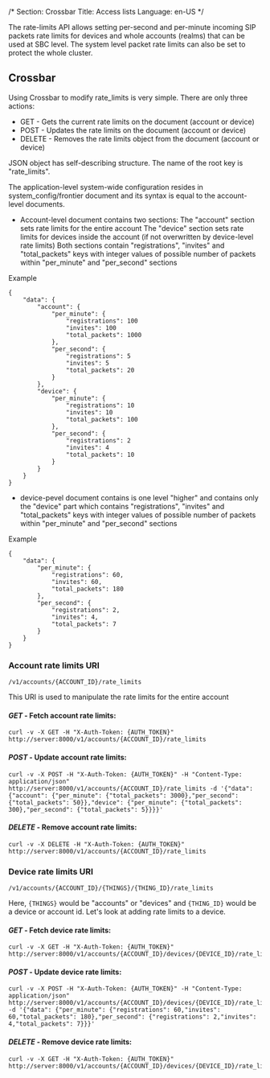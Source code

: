/*
Section: Crossbar
Title: Access lists
Language: en-US
*/

The rate-limits API allows setting per-second and per-minute incoming SIP packets rate limits for devices and 
whole accounts (realms) that can be used at SBC level. The system level packet rate limits can also be set to 
protect the whole cluster. 

## Crossbar

Using Crossbar to modify rate_limits is very simple. There are only three actions:

* GET - Gets the current rate limits on the document (account or device)
* POST - Updates the rate limits on the document (account or device)
* DELETE - Removes the rate limits object from the document (account or device)

JSON object has self-describing structure. The name of the root key is "rate_limits". 

The application-level system-wide configuration resides in system_config/frontier document and its syntax is equal to 
the account-level documents. 
 
  
 * Account-level document contains two sections:
   The "account" section sets rate limits for the entire account 
   The "device" section sets rate limits for devices inside the account (if not overwritten by device-level rate limits)
   Both sections contain "registrations", "invites" and "total_packets" keys with integer values of possible number of packets within
    "per_minute" and "per_second" sections
 
 Example
 
````
{
    "data": {
        "account": {
            "per_minute": {
                "registrations": 100
                "invites": 100
                "total_packets": 1000
            },
            "per_second": {
                "registrations": 5
                "invites": 5
                "total_packets": 20
            }
        },
        "device": {
            "per_minute": {
                "registrations": 10
                "invites": 10
                "total_packets": 100
            },
            "per_second": {
                "registrations": 2
                "invites": 4
                "total_packets": 10
            }
        }
    }
}
````

 * device-pevel document contains is one level "higher" and contains only the "device" part
    which contains "registrations", "invites" and "total_packets" keys with integer values of possible number of packets within
    "per_minute" and "per_second" sections
 

 Example
 
````
{
    "data": {
        "per_minute": {
            "registrations": 60,
            "invites": 60,
            "total_packets": 180
        },
        "per_second": {
            "registrations": 2,
            "invites": 4,
            "total_packets": 7
        }
    }
}
````

### Account rate limits URI

`/v1/accounts/{ACCOUNT_ID}/rate_limits`

This URI is used to manipulate the rate limits for the entire account

#### _GET_ - Fetch account rate limits:

    curl -v -X GET -H "X-Auth-Token: {AUTH_TOKEN}" http://server:8000/v1/accounts/{ACCOUNT_ID}/rate_limits

#### _POST_ - Update account rate limits:

    curl -v -X POST -H "X-Auth-Token: {AUTH_TOKEN}" -H "Content-Type: application/json" http://server:8000/v1/accounts/{ACCOUNT_ID}/rate_limits -d '{"data": {"account": {"per_minute": {"total_packets": 3000},"per_second": {"total_packets": 50}},"device": {"per_minute": {"total_packets": 300},"per_second": {"total_packets": 5}}}}'

#### _DELETE_ - Remove account rate limits:

    curl -v -X DELETE -H "X-Auth-Token: {AUTH_TOKEN}" http://server:8000/v1/accounts/{ACCOUNT_ID}/rate_limits

### Device rate limits URI

`/v1/accounts/{ACCOUNT_ID}/{THINGS}/{THING_ID}/rate_limits`

Here, `{THINGS}` would be "accounts" or "devices" and `{THING_ID}` would be a device or account id. Let's look at adding rate limits to a device.

#### _GET_ - Fetch device rate limits:

    curl -v -X GET -H "X-Auth-Token: {AUTH_TOKEN}" http://server:8000/v1/accounts/{ACCOUNT_ID}/devices/{DEVICE_ID}/rate_limits

#### _POST_ - Update device rate limits:

    curl -v -X POST -H "X-Auth-Token: {AUTH_TOKEN}" -H "Content-Type: application/json" http://server:8000/v1/accounts/{ACCOUNT_ID}/devices/{DEVICE_ID}/rate_limits -d '{"data": {"per_minute": {"registrations": 60,"invites": 60,"total_packets": 180},"per_second": {"registrations": 2,"invites": 4,"total_packets": 7}}}'

#### _DELETE_ - Remove device rate limits:

    curl -v -X GET -H "X-Auth-Token: {AUTH_TOKEN}" http://server:8000/v1/accounts/{ACCOUNT_ID}/devices/{DEVICE_ID}/rate_limits

  